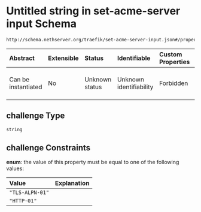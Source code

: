 # Untitled string in set-acme-server input Schema

```txt
http://schema.nethserver.org/traefik/set-acme-server-input.json#/properties/challenge
```



| Abstract            | Extensible | Status         | Identifiable            | Custom Properties | Additional Properties | Access Restrictions | Defined In                                                                                |
| :------------------ | :--------- | :------------- | :---------------------- | :---------------- | :-------------------- | :------------------ | :---------------------------------------------------------------------------------------- |
| Can be instantiated | No         | Unknown status | Unknown identifiability | Forbidden         | Allowed               | none                | [set-acme-server-input.json\*](traefik/set-acme-server-input.json "open original schema") |

## challenge Type

`string`

## challenge Constraints

**enum**: the value of this property must be equal to one of the following values:

| Value           | Explanation |
| :-------------- | :---------- |
| `"TLS-ALPN-01"` |             |
| `"HTTP-01"`     |             |
